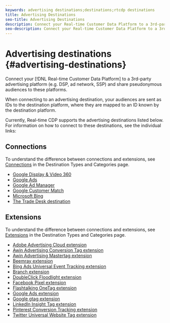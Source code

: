 ```yaml
---
keywords: advertising destinations;destinations;rtcdp destinations
title: Advertising Destinations
seo-title: Advertising Destinations
description: Connect your Real-time Customer Data Platform to a 3rd-party advertising platform (e.g. DSP, ad network, SSP) and share pseudonymous audiences to these platforms.
seo-description: Connect your Real-time Customer Data Platform to a 3rd-party advertising platform (e.g. DSP, ad network, SSP) and share pseudonymous audiences to these platforms.
---
```


# Advertising destinations {#advertising-destinations}

Connect your [!DNL Real-time Customer Data Platform] to a 3rd-party advertising platform (e.g. DSP, ad network, SSP) and share pseudonymous audiences to these platforms.

When connecting to an advertising destination, your audiences are sent as IDs to the destination platform, where they are mapped to an ID known by the destination platform.

Currently, Real-time CDP supports the advertising destinations listed below. For information on how to connect to these destinations, see the individual links:

## Connections

To understand the difference between connections and extensions, see [Connections](../../destination-types.md#connections) in the Destination Types and Categories page.


* [Google Display & Video 360](./google-dv360-destination.md)
* [Google Ads](./google-ads-destination.md)
* [Google Ad Manager](./google-ad-manager-destination.md)
* [Google Customer Match](./google-customer-match-destination.md)
* [Microsoft Bing](./bing-destination.md)
* [The Trade Desk destination](./tradedesk-destination.md)




## Extensions

To understand the difference between connections and extensions, see [Extensions](../../destination-types.md#extensions) in the Destination Types and Categories page.

* [Adobe Advertising Cloud extension](./adobe-advertising-cloud-extension.md)
* [Awin Advertising Conversion Tag extension](./awin-conversiontag-extension.md)
* [Awin Advertising Mastertag extension](./awin-mastertag-extension.md)
* [Beemray extension](./beemray-extension.md)
* [Bing Ads Universal Event Tracking extension](./bing-ads-extension.md)
* [Branch extension](./branch-extension.md)
* [DoubleClick Floodlight extension](./doubleclick-floodlight-extension.md)
* [Facebook Pixel extension](./facebook-pixel-extension.md)
* [Flashtalking OneTag extension](./flashtalking-extension.md)
* [Google Ads extension](./google-ads-extension.md)
* [Google gtag extension](./gtag-advertising-extension.md)
* [LinkedIn Insight Tag extension](./linkedin-extension.md)
* [Pinterest Conversion Tracking extension](./pinterest-extension.md)
* [Twitter Universal Website Tag extension](./twitter-uwt-extension.md)